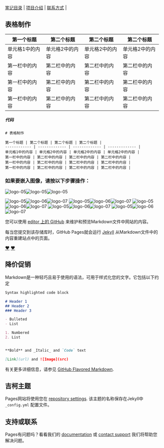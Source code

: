 [笔记目录](笔记目录.markdown) | [项目介绍](2111index.md) | [联系方式](2111index.md) |

## 表格制作

第一个标题 | 第二个标题 | 第二个标题 | 第二个标题 |
------------ | ------------- | ------------- | ------------- |
单元格1中的内容 | 单元格2中的内容 | 单元格2中的内容 | 单元格2中的内容 |
第一栏中的内容 | 第二栏中的内容 | 第二栏中的内容 | 第二栏中的内容 |
第一栏中的内容 | 第二栏中的内容 | 第二栏中的内容 | 第二栏中的内容 |
第一栏中的内容 | 第二栏中的内容 | 第二栏中的内容 | 第二栏中的内容 |


##### 代码
```
# 表格制作

第一个标题 | 第二个标题 | 第二个标题 | 第二个标题 |
------------ | ------------- | ------------- | ------------- |
单元格1中的内容 | 单元格2中的内容 | 单元格2中的内容 | 单元格2中的内容 |
第一栏中的内容 | 第二栏中的内容 | 第二栏中的内容 | 第二栏中的内容 |
第一栏中的内容 | 第二栏中的内容 | 第二栏中的内容 | 第二栏中的内容 |
第一栏中的内容 | 第二栏中的内容 | 第二栏中的内容 | 第二栏中的内容 |
```

### 如果要嵌入图像，请按以下步骤操作：

![logo-05](/img/LOGOZUHE/LOGO-05.png)![logo-05](/img/LOGOZUHE/LOGO-05.png)![logo-05](/img/LOGOZUHE/LOGO-05.png)

![logo-05](/img/LOGOZUHE/LOGO-05.png)![logo-06](/img/LOGOZUHE/LOGO-06.png)![logo-07](/img/LOGOZUHE/LOGO-07.png)
![logo-05](/img/LOGOZUHE/LOGO-05.png)![logo-06](/img/LOGOZUHE/LOGO-06.png)![logo-07](/img/LOGOZUHE/LOGO-07.png)
![logo-05](/img/LOGOZUHE/LOGO-05.png)![logo-06](/img/LOGOZUHE/LOGO-06.png)![logo-07](/img/LOGOZUHE/LOGO-07.png)
![logo-05](/img/LOGOZUHE/LOGO-05.png)![logo-06](/img/LOGOZUHE/LOGO-06.png)![logo-07](/img/LOGOZUHE/LOGO-07.png)
![logo-05](/img/LOGOZUHE/LOGO-05.png)![logo-06](/img/LOGOZUHE/LOGO-06.png)![logo-07](/img/LOGOZUHE/LOGO-07.png)



您可以使用 [editor 上的 GitHub](https://github.com/wk6111/6111/edit/master/index.md) 来维护和预览Markdown文件中网站的内容。

每当您提交到该存储库时，GitHub Pages就会运行 [Jekyll](https://jekyllrb.com/) 从Markdown文件中的内容重建站点中的页面。

[:heart:](https://www.zcool.com.cn/)
[:heart:](https://www.zcool.com.cn/)

## 降价促销

Markdown是一种轻巧且易于使用的语法，可用于样式化您的文字。它包括以下约定

```markdown
Syntax highlighted code block

# Header 1
## Header 2
### Header 3

- Bulleted
- List

1. Numbered
2. List


**Bold** and _Italic_ and `Code` text

[Link](url) and ![Image](src)
```

有关更多详细信息，请参见 [GitHub Flavored Markdown](https://guides.github.com/features/mastering-markdown/).

## 吉柯主题

Pages网站将使用您在 [repository settings](https://github.com/wk6111/6111/settings). 该主题的名称保存在Jekyll中 `_config.yml` 配置文件。

## 支持或联系

Pages有问题吗？看看我们的 [documentation](https://help.github.com/categories/github-pages-basics/) 或 [contact support](https://github.com/contact) 我们将帮助您解决问题。
